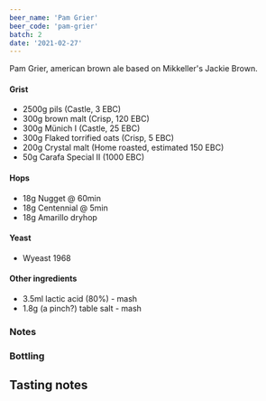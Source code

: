 ```yaml
---
beer_name: 'Pam Grier'
beer_code: 'pam-grier'
batch: 2
date: '2021-02-27'
---
```


Pam Grier, american brown ale based on Mikkeller's Jackie Brown.

#### Grist
- 2500g pils (Castle, 3 EBC)
- 300g brown malt (Crisp, 120 EBC)
- 300g Münich I (Castle, 25 EBC)
- 300g Flaked torrified oats (Crisp, 5 EBC)
- 200g Crystal malt (Home roasted, estimated 150 EBC)
- 50g Carafa Special II (1000 EBC)

#### Hops
- 18g Nugget @ 60min
- 18g Centennial @ 5min
- 18g Amarillo dryhop

#### Yeast
- Wyeast 1968

#### Other ingredients
- 3.5ml lactic acid (80%) - mash
- 1.8g (a pinch?) table salt - mash

### Notes


### Bottling


## Tasting notes

